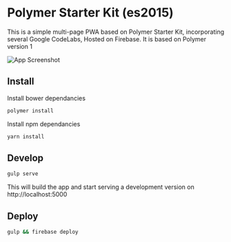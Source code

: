 # Polymer Starter Kit (es2015)



This is a simple multi-page PWA based on Polymer Starter Kit, incorporating several Google CodeLabs, Hosted on Firebase. It is based on Polymer version 1

![App Screenshot](https://raw.githubusercontent.com/smerth/polymer-starter-kit-es2015/master/Screenshot.png)


## Install

Install bower dependancies
```bash
polymer install
```

Install npm dependancies
```bash
yarn install
```


## Develop

```bash
gulp serve
```
This will build the app and start serving a development version on http://localhost:5000


## Deploy

```bash
gulp && firebase deploy
```

